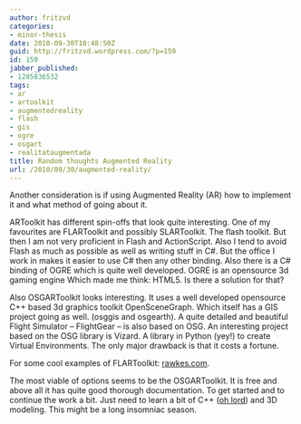 ```yaml
---
author: fritzvd
categories:
- minor-thesis
date: 2010-09-30T10:48:50Z
guid: http://fritzvd.wordpress.com/?p=159
id: 159
jabber_published:
- 1285836532
tags:
- ar
- artoolkit
- augmentedreality
- flash
- gis
- ogre
- osgart
- realitataugmentada
title: Random thoughts Augmented Reality
url: /2010/09/30/augmented-reality/
---
```


Another consideration is if using Augmented Reality (AR) how to implement it and what method of going about it.

ARToolkit has different spin-offs that look quite interesting. One of my favourites are FLARToolkit and possibly SLARToolkit. The flash toolkit. But then I am not very proficient in Flash and ActionScript. Also I tend to avoid Flash as much as possible as well as writing stuff in C#. But the office I work in makes it easier to use C# then any other binding. Also there is a C# binding of OGRE which is quite well developed. OGRE is an opensource 3d gaming engine Which made me think: HTML5. Is there a solution for that?

Also OSGARToolkit looks interesting. It uses a well developed opensource C++ based 3d graphics toolkit OpenSceneGraph. Which itself has a GIS project going as well. (osggis and osgearth). A quite detailed and beautiful Flight Simulator &#8211; FlightGear &#8211; is also based on OSG. An interesting project based on the OSG library is Vizard. A library in Python (yey!) to create Virtual Environments. The only major drawback is that it costs a fortune.

For some cool examples of FLARToolkit: [rawkes.com](http://rawkes.com).

The most viable of options seems to be the OSGARToolkit. It is free and above all it has quite good thorough documentation. To get started and to continue the work a bit. Just need to learn a bit of C++ ([oh lord](http://lwn.net/Articles/249460/)) and 3D modeling. This might be a long insomniac season.